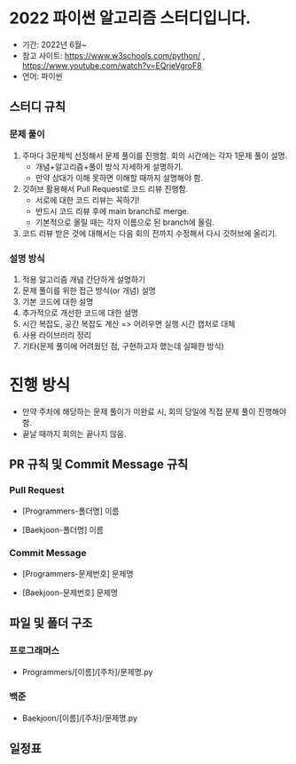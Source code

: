 # 2022 파이썬 알고리즘 스터디입니다.

* 기간: 2022년 6월~
* 참고 사이트: https://www.w3schools.com/python/ , https://www.youtube.com/watch?v=EQrjeVgroF8 
* 언어: 파이썬

## 스터디 규칙
### 문제 풀이
1. 주마다 3문제씩 선정해서 문제 풀이를 진행함. 회의 시간에는 각자 1문제 풀이 설명.
    - 개념+알고리즘+풀이 방식 자세하게 설명하기.
    - 만약 상대가 이해 못하면 이해할 때까지 설명해야 함.
2. 깃허브 활용해서 Pull Request로 코드 리뷰 진행함.
    - 서로에 대한 코드 리뷰는 꼭하기!
    - 반드시 코드 리뷰 후에 main branch로 merge.
    - 기본적으로 올릴 때는 각자 이름으로 된 branch에 올림.
3. 코드 리뷰 받은 것에 대해서는 다음 회의 전까지 수정해서 다시 깃허브에 올리기.

### 설명 방식
1. 적용 알고리즘 개념 간단하게 설명하기
2. 문제 풀이를 위한 접근 방식(or 개념) 설명
3. 기본 코드에 대한 설명
4. 추가적으로 개선한 코드에 대한 설명
5. 시간 복잡도, 공간 복잡도 계산 => 어려우면 실행 시간 캡처로 대체
6. 사용 라이브러리 정리
7. 기타(문제 풀이에 어려웠던 점, 구현하고자 했는데 실패한 방식)
# 진행 방식
- 만약 주차에 해당하는 문제 풀이가 미완료 시, 회의 당일에 직접 문제 풀이 진행해야 함.
- 끝날 때까지 회의는 끝나지 않음.

## PR 규칙 및 Commit Message 규칙
### Pull Request
* [Programmers-폴더명] 이름

* [Baekjoon-폴더명] 이름

### Commit Message
* [Programmers-문제번호] 문제명

* [Baekjoon-문제번호] 문제명

## 파일 및 폴더 구조
### 프로그래머스
* Programmers/[이름]/[주차]/문제명.py

### 백준
* Baekjoon/[이름]/[주차]/문제명.py

## 일정표
